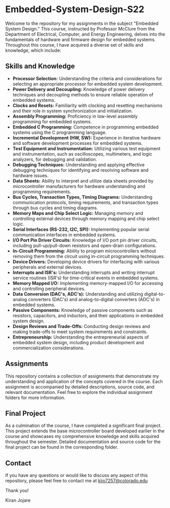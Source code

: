 # Embedded-System-Design-S22

Welcome to the repository for my assignments in the subject "Embedded System Design." This course, instructed by Professor McClure from the Department of Electrical, Computer, and Energy Engineering, delves into the fundamentals of hardware and firmware design for embedded systems. Throughout this course, I have acquired a diverse set of skills and knowledge, which include:

## Skills and Knowledge

- **Processor Selection:** Understanding the criteria and considerations for selecting an appropriate processor for embedded system development.
- **Power Delivery and Decoupling:** Knowledge of power delivery techniques and decoupling methods to ensure reliable operation of embedded systems.
- **Clocks and Resets:** Familiarity with clocking and resetting mechanisms and their role in system synchronization and initialization.
- **Assembly Programming:** Proficiency in low-level assembly programming for embedded systems.
- **Embedded C Programming:** Competence in programming embedded systems using the C programming language.
- **Incremental Development (HW, SW):** Experience in iterative hardware and software development processes for embedded systems.
- **Test Equipment and Instrumentation:** Utilizing various test equipment and instrumentation, such as oscilloscopes, multimeters, and logic analyzers, for debugging and validation.
- **Debugging Techniques:** Understanding and applying effective debugging techniques for identifying and resolving software and hardware issues.
- **Data Sheets:** Ability to interpret and utilize data sheets provided by microcontroller manufacturers for hardware understanding and programming requirements.
- **Bus Cycles, Transaction Types, Timing Diagrams:** Understanding communication protocols, timing requirements, and transaction types through bus cycles and timing diagrams.
- **Memory Maps and Chip Select Logic:** Managing memory and controlling external devices through memory mapping and chip select logic.
- **Serial Interfaces (RS-232, I2C, SPI):** Implementing popular serial communication interfaces in embedded systems.
- **I/O Port Pin Driver Circuits:** Knowledge of I/O port pin driver circuits, including pull-up/pull-down resistors and open-drain configurations.
- **In-Circuit Programming:** Ability to program microcontrollers without removing them from the circuit using in-circuit programming techniques.
- **Device Drivers:** Developing device drivers for interfacing with various peripherals and external devices.
- **Interrupts and ISR's:** Understanding interrupts and writing interrupt service routines (ISR's) for time-critical events in embedded systems.
- **Memory Mapped I/O:** Implementing memory-mapped I/O for accessing and controlling peripheral devices.
- **Data Conversion (DAC's, ADC's):** Understanding and utilizing digital-to-analog converters (DAC's) and analog-to-digital converters (ADC's) in embedded systems.
- **Passive Components:** Knowledge of passive components such as resistors, capacitors, and inductors, and their applications in embedded system design.
- **Design Reviews and Trade-Offs:** Conducting design reviews and making trade-offs to meet system requirements and constraints.
- **Entrepreneurship:** Understanding the entrepreneurial aspects of embedded system design, including product development and commercialization considerations.

## Assignments

This repository contains a collection of assignments that demonstrate my understanding and application of the concepts covered in the course. Each assignment is accompanied by detailed descriptions, source code, and relevant documentation. Feel free to explore the individual assignment folders for more information.

## Final Project

As a culmination of the course, I have completed a significant final project. This project extends the base microcontroller board developed earlier in the course and showcases my comprehensive knowledge and skills acquired throughout the semester. Detailed documentation and source code for the final project can be found in the corresponding folder.

## Contact

If you have any questions or would like to discuss any aspect of this repository, please feel free to contact me at kijo7257@colorado.edu


Thank you!

Kiran Jojare

